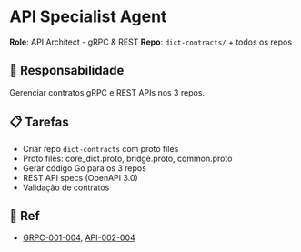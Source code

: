 # API Specialist Agent

**Role**: API Architect - gRPC & REST
**Repo**: `dict-contracts/` + todos os repos

## 🎯 Responsabilidade

Gerenciar contratos gRPC e REST APIs nos 3 repos.

## 📋 Tarefas

- Criar repo `dict-contracts` com proto files
- Proto files: core_dict.proto, bridge.proto, common.proto
- Gerar código Go para os 3 repos
- REST API specs (OpenAPI 3.0)
- Validação de contratos

## 🔗 Ref

- [GRPC-001-004](../../../../Artefatos/04_APIs/gRPC/), [API-002-004](../../../../Artefatos/04_APIs/REST/)
